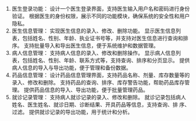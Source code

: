 1. 医生登录功能：
设计一个医生登录界面，支持医生输入用户名和密码进行身份验证。
根据医生的身份权限，展示不同的功能模块，确保系统的安全性和用户隐私。
2. 医生信息管理：
实现医生信息的录入、修改、删除功能。
显示医生信息列表，包括姓名、性别、年龄、执业证书号等，并支持对医生信息进行查询和排
序。
支持批量导入和导出医生信息，便于系统维护和数据管理。
3. 病人信息管理：
支持病人信息的录入、修改和删除操作。
显示病人信息列表，包括姓名、性别、年龄、联系方式等，支持查询、排序和分页显示。
提供病人信息的导入与导出功能，便于管理和备份数据。
4. 药品信息管理：
设计药品信息管理界面，支持药品名称、剂量、库存数量等的录入、修改和删除。
支持药品的查询、排序、库存警告功能，帮助药品库存管理。
提供药品信息的导入、导出功能，便于批量管理药品。
5. 就诊记录管理：
支持病人就诊记录的录入、修改和删除。
就诊记录包括病人姓名、医生姓名、就诊日期、诊断结果、开具药品等信息，支持查询、排
序、过滤。
提供就诊记录的导出功能，用于统计和分析。
